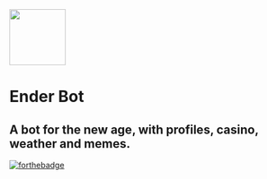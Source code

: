 <img src="https://bot.ender.site/img/enderbot.png" width="100">

# Ender Bot
## A bot for the new age, with profiles, casino, weather and memes. 
[![forthebadge](https://forthebadge.com/images/badges/made-with-javascript.svg)](https://forthebadge.com)
